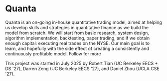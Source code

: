 # Quanta

Quanta is an on-going in-house quantitative trading model, aimed at helping us develop skills and strategies in quantitative finance as we build the model from scratch. We will start from basic research, system design, algorithm implementation, backtesting, paper trading, and if we obtain enough capital: executing real trades on the NYSE. Our main goal is to learn, and hopefully with the side effect of creating a consistently and continuously profitable model. Follow for more

This project was started in July 2025 by Robert Tian (UC Berkeley EECS + DS '27), Darren Zeng (UC Berkeley EECS '27), and Daniel Zhou (UCLA CSE '27). 